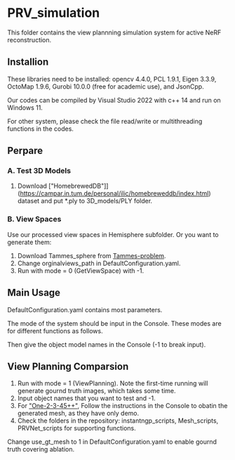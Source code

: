 # PRV_simulation

This folder contains the view plannning simulation system for active NeRF reconstruction.

## Installion

These libraries need to be installed: opencv 4.4.0, PCL 1.9.1, Eigen 3.3.9, OctoMap 1.9.6, Gurobi 10.0.0 (free for academic use), and JsonCpp.

Our codes can be compiled by Visual Studio 2022 with c++ 14 and run on Windows 11.

For other system, please check the file read/write or multithreading functions in the codes.

## Perpare

### A. Test 3D Models

1. Download ["HomebrewedDB"]](https://campar.in.tum.de/personal/ilic/homebreweddb/index.html) dataset and put *.ply to 3D_models/PLY folder.

### B. View Spaces

Use our processed view spaces in Hemisphere subfolder.
Or you want to generate them:

1. Download Tammes_sphere from [Tammes-problem](https://github.com/XiangjingLai/Tammes-problem).
2. Change orginalviews_path in DefaultConfiguration.yaml.
3. Run with mode = 0 (GetViewSpace) with -1.

## Main Usage

DefaultConfiguration.yaml contains most parameters.

The mode of the system should be input in the Console. These modes are for different functions as follows.

Then give the object model names in the Console (-1 to break input).

## View Planning Comparsion

1. Run with mode = 1 (ViewPlanning). Note the first-time running will generate gournd truth images, which takes some time.
2. Input object names that you want to test and -1.
3. For ["One-2-3-45++"](https://sudo-ai-3d.github.io/One2345plus_page/), Follow the instructions in the Console to obatin the generated mesh, as they have only demo.
4. Check the folders in the repository: instantngp_scripts, Mesh_scripts, PRVNet_scripts for supporting functions.

Change use_gt_mesh to 1 in DefaultConfiguration.yaml to enable gournd truth covering ablation.

